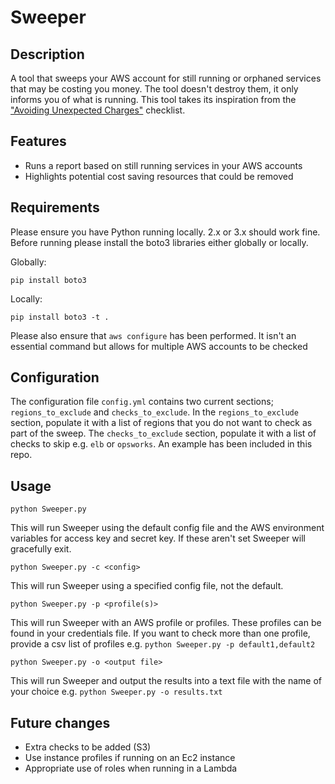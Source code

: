 # Sweeper

## Description
A tool that sweeps your AWS account for still running or orphaned services that may be costing you money. The tool doesn't destroy them, it only informs you of what is running. This tool takes its inspiration from the ["Avoiding Unexpected Charges"](http://docs.aws.amazon.com/awsaccountbilling/latest/aboutv2/checklistforunwantedcharges.html) checklist.

## Features
- Runs a report based on still running services in your AWS accounts
- Highlights potential cost saving resources that could be removed

## Requirements
Please ensure you have Python running locally. 2.x or 3.x should work fine.
Before running please install the boto3 libraries either globally or locally.

Globally:
```
pip install boto3
```
Locally:
```
pip install boto3 -t .
```
Please also ensure that `aws configure` has been performed. It isn't an essential command but allows for multiple AWS accounts to be checked

## Configuration
The configuration file `config.yml` contains two current sections; `regions_to_exclude` and `checks_to_exclude`. In the `regions_to_exclude` section, populate it with a list of regions that you do not want to check as part of the sweep.
The `checks_to_exclude` section, populate it with a list of checks to skip e.g. `elb` or `opsworks`. An example has been included in this repo.

## Usage
```
python Sweeper.py
```
This will run Sweeper using the default config file and the AWS environment variables for access key and secret key. If these aren't set Sweeper will gracefully exit.
```
python Sweeper.py -c <config>
```
This will run Sweeper using a specified config file, not the default.
```
python Sweeper.py -p <profile(s)>
```
This will run Sweeper with an AWS profile or profiles. These profiles can be found in your credentials file. If you want to check more than one profile, provide a csv list of profiles e.g. `python Sweeper.py -p default1,default2`
```
python Sweeper.py -o <output file>
```
This will run Sweeper and output the results into a text file with the name of your choice e.g. `python Sweeper.py -o results.txt` 

## Future changes
- Extra checks to be added (S3)
- Use instance profiles if running on an Ec2 instance
- Appropriate use of roles when running in a Lambda
